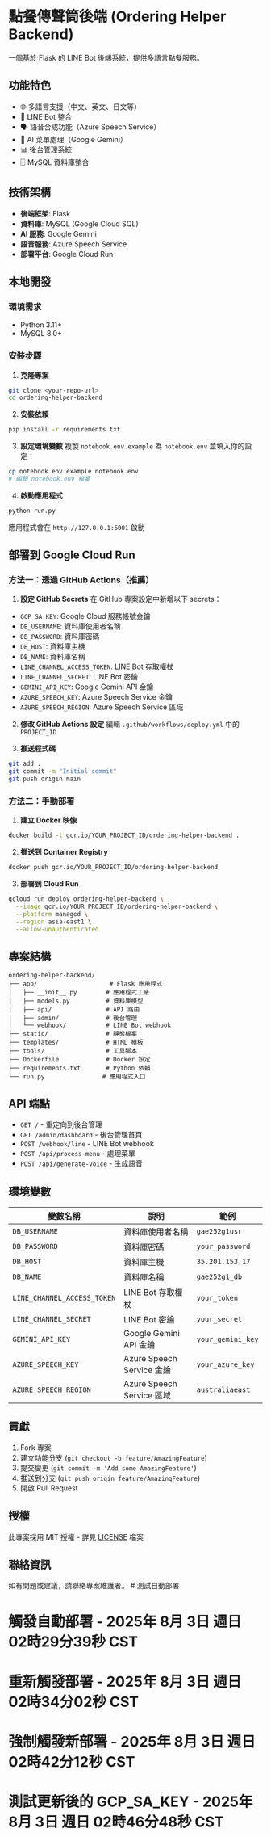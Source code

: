 # 點餐傳聲筒後端 (Ordering Helper Backend)

一個基於 Flask 的 LINE Bot 後端系統，提供多語言點餐服務。

## 功能特色

- 🌐 多語言支援（中文、英文、日文等）
- 🤖 LINE Bot 整合
- 🗣️ 語音合成功能（Azure Speech Service）
- 🧠 AI 菜單處理（Google Gemini）
- 📊 後台管理系統
- 🗄️ MySQL 資料庫整合

## 技術架構

- **後端框架**: Flask
- **資料庫**: MySQL (Google Cloud SQL)
- **AI 服務**: Google Gemini
- **語音服務**: Azure Speech Service
- **部署平台**: Google Cloud Run

## 本地開發

### 環境需求
- Python 3.11+
- MySQL 8.0+

### 安裝步驟

1. **克隆專案**
```bash
git clone <your-repo-url>
cd ordering-helper-backend
```

2. **安裝依賴**
```bash
pip install -r requirements.txt
```

3. **設定環境變數**
複製 `notebook.env.example` 為 `notebook.env` 並填入你的設定：
```bash
cp notebook.env.example notebook.env
# 編輯 notebook.env 檔案
```

4. **啟動應用程式**
```bash
python run.py
```

應用程式會在 `http://127.0.0.1:5001` 啟動

## 部署到 Google Cloud Run

### 方法一：透過 GitHub Actions（推薦）

1. **設定 GitHub Secrets**
在 GitHub 專案設定中新增以下 secrets：
- `GCP_SA_KEY`: Google Cloud 服務帳號金鑰
- `DB_USERNAME`: 資料庫使用者名稱
- `DB_PASSWORD`: 資料庫密碼
- `DB_HOST`: 資料庫主機
- `DB_NAME`: 資料庫名稱
- `LINE_CHANNEL_ACCESS_TOKEN`: LINE Bot 存取權杖
- `LINE_CHANNEL_SECRET`: LINE Bot 密鑰
- `GEMINI_API_KEY`: Google Gemini API 金鑰
- `AZURE_SPEECH_KEY`: Azure Speech Service 金鑰
- `AZURE_SPEECH_REGION`: Azure Speech Service 區域

2. **修改 GitHub Actions 設定**
編輯 `.github/workflows/deploy.yml` 中的 `PROJECT_ID`

3. **推送程式碼**
```bash
git add .
git commit -m "Initial commit"
git push origin main
```

### 方法二：手動部署

1. **建立 Docker 映像**
```bash
docker build -t gcr.io/YOUR_PROJECT_ID/ordering-helper-backend .
```

2. **推送到 Container Registry**
```bash
docker push gcr.io/YOUR_PROJECT_ID/ordering-helper-backend
```

3. **部署到 Cloud Run**
```bash
gcloud run deploy ordering-helper-backend \
  --image gcr.io/YOUR_PROJECT_ID/ordering-helper-backend \
  --platform managed \
  --region asia-east1 \
  --allow-unauthenticated
```

## 專案結構

```
ordering-helper-backend/
├── app/                    # Flask 應用程式
│   ├── __init__.py        # 應用程式工廠
│   ├── models.py          # 資料庫模型
│   ├── api/               # API 路由
│   ├── admin/             # 後台管理
│   └── webhook/           # LINE Bot webhook
├── static/                # 靜態檔案
├── templates/             # HTML 模板
├── tools/                 # 工具腳本
├── Dockerfile             # Docker 設定
├── requirements.txt       # Python 依賴
└── run.py                # 應用程式入口
```

## API 端點

- `GET /` - 重定向到後台管理
- `GET /admin/dashboard` - 後台管理首頁
- `POST /webhook/line` - LINE Bot webhook
- `POST /api/process-menu` - 處理菜單
- `POST /api/generate-voice` - 生成語音

## 環境變數

| 變數名稱 | 說明 | 範例 |
|---------|------|------|
| `DB_USERNAME` | 資料庫使用者名稱 | `gae252g1usr` |
| `DB_PASSWORD` | 資料庫密碼 | `your_password` |
| `DB_HOST` | 資料庫主機 | `35.201.153.17` |
| `DB_NAME` | 資料庫名稱 | `gae252g1_db` |
| `LINE_CHANNEL_ACCESS_TOKEN` | LINE Bot 存取權杖 | `your_token` |
| `LINE_CHANNEL_SECRET` | LINE Bot 密鑰 | `your_secret` |
| `GEMINI_API_KEY` | Google Gemini API 金鑰 | `your_gemini_key` |
| `AZURE_SPEECH_KEY` | Azure Speech Service 金鑰 | `your_azure_key` |
| `AZURE_SPEECH_REGION` | Azure Speech Service 區域 | `australiaeast` |

## 貢獻

1. Fork 專案
2. 建立功能分支 (`git checkout -b feature/AmazingFeature`)
3. 提交變更 (`git commit -m 'Add some AmazingFeature'`)
4. 推送到分支 (`git push origin feature/AmazingFeature`)
5. 開啟 Pull Request

## 授權

此專案採用 MIT 授權 - 詳見 [LICENSE](LICENSE) 檔案

## 聯絡資訊

如有問題或建議，請聯絡專案維護者。 # 測試自動部署
# 觸發自動部署 - 2025年 8月 3日 週日 02時29分39秒 CST
# 重新觸發部署 - 2025年 8月 3日 週日 02時34分02秒 CST
# 強制觸發新部署 - 2025年 8月 3日 週日 02時42分12秒 CST
# 測試更新後的 GCP_SA_KEY - 2025年 8月 3日 週日 02時46分48秒 CST
